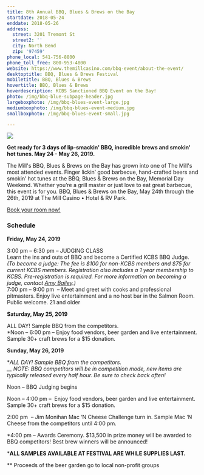 ```yaml
---
title: 8th Annual BBQ, Blues & Brews on the Bay
startdate: 2018-05-24
enddate: 2018-05-26
address:
  street: 3201 Tremont St
  street2: ''
  city: North Bend
  zip: '97459'
phone_local: 541-756-8800
phone_toll_free: 800-953-4800
website: https://www.themillcasino.com/bbq-event/about-the-event/
desktoptitle: BBQ, Blues & Brews Festival
mobiletitle: BBQ, Blues & Brews
hovertitle: BBQ, Blues & Brews
hoverdescription: KCBS Sanctioned BBQ Event on the Bay!
photo: /img/bbq-blue-subpage-header.jpg
largeboxphoto: /img/bbq-blues-event-large.jpg
mediumboxphoto: /img/bbq-blues-event-medium.jpg
smallboxphoto: /img/bbq-blues-event-small.jpg

---
```

![](/img/bbq-event-page-695-x-322.jpg)

**Get ready for 3 days of lip-smackin' BBQ, incredible brews and smokin' hot tunes. May 24 - May 26, 2019.**

The Mill's BBQ, Blues & Brews on the Bay has grown into one of The Mill's most attended events. Finger lickin’ good barbecue, hand-crafted beers and smokin’ hot tunes at the BBQ, Blues & Brews on the Bay, Memorial Day Weekend. Whether you’re a grill master or just love to eat great barbecue, this event is for you. BBQ, Blues & Brews on the Bay, May 24th through the 26th, 2019 at The Mill Casino • Hotel & RV Park.

[Book your room now!](https://oregonsadventurecoast.com/lodging/ "Lodging on Oregon's Adventure Coast!")

### Schedule

**Friday, May 24, 2019**

3:00 pm – 6:30 pm – JUDGING CLASS  
Learn the ins and outs of BBQ and become a Certified KCBS BBQ Judge.  
_(To become a judge: The fee is $100 for non-KCBS members and $75 for current KCBS members. Registration also includes a 1 year membership to KCBS. Pre-registration is required. For more information on becoming a judge, contact_ [_Amy Bailey_](mailto:abailey@themillcasino.com)_.)_  
7:00 pm – 9:00 pm  – Meet and greet with cooks and professional pitmasters. Enjoy live entertainment and a no host ba­r in the Salmon Room. Public welcome. 21 and older

**Saturday, May 25, 2019**

ALL DAY! Sample BBQ from the competitors.  
\*Noon – 6:00 pm – Enjoy food vendors, beer garden and live entertainment. Sample 30+ craft brews for a $15 donation.

**Sunday, May 26, 2019**

\*_ALL DAY! Sample BBQ from the competitors.  
__ NOTE: BBQ competitors will be in competition mode, new items are typically released every half hour. Be sure to check back often!_

Noon – BBQ Judging begins

Noon – 4:00 pm –  Enjoy food vendors, beer garden and live entertainment. Sample 30+ craft brews for a $15 donation.

2:00 pm  – Jim Monihan Mac ‘N Cheese Challenge turn in. Sample Mac ‘N Cheese from the competitors until 4:00 pm.

\*4:00 pm – Awards Ceremony. $13,500 in prize money will be awarded to BBQ competitors! Best brew winners will be announced!

\***ALL SAMPLES AVAILABLE AT FESTIVAL ARE WHILE SUPPLIES LAST.**

\** Proceeds of the beer garden go to local non-profit groups
